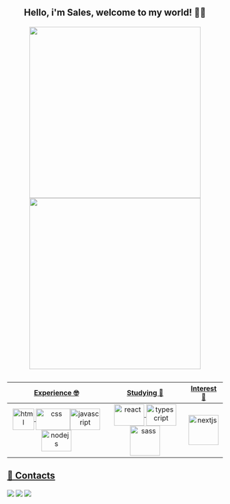 ## <p align="center">Hello, i'm Sales, welcome to my world! 👋🧠<p>

<div align="center">
  <a href="https://github.com/sales-araujo">
  <img width="400px" src="https://github-readme-stats.vercel.app/api?username=sales-araujo&show_icons=true&theme=midnight-purple&include_all_commits=true&count_private=true" />  
    <img width="400px" src="https://github-readme-stats.vercel.app/api/top-langs/?username=sales-araujo&layout=compact&langs_count=7&theme=midnight-purple">
</div>

##
  
<div align="center">
  
Experience 🤓 |  Studying 📖  |  Interest 🧐
:-------------: | :---------: | :---------:
<img align="center" alt="html" width="50" height="50" src="https://cdn.jsdelivr.net/gh/devicons/devicon/icons/html5/html5-original.svg"/>   <img align="center" alt="css" width="80" height="50" src="https://cdn.jsdelivr.net/gh/devicons/devicon/icons/css3/css3-original.svg" /><img align="center" alt="javascript" width="70" height="50"  src="https://cdn.jsdelivr.net/gh/devicons/devicon/icons/javascript/javascript-original.svg" /> <img align="center" alt="nodejs" height="50" width="70" src="https://cdn.jsdelivr.net/gh/devicons/devicon/icons/nodejs/nodejs-original.svg"/> | <img align="center" alt="react" width="70" height="50" src="https://cdn.jsdelivr.net/gh/devicons/devicon/icons/react/react-original.svg" /> <img align="center" alt="typescript" width="70" height="50" src="https://cdn.jsdelivr.net/gh/devicons/devicon/icons/typescript/typescript-original.svg" /> <img align="center" alt="sass" width="70" height="70" src="https://cdn.jsdelivr.net/gh/devicons/devicon/icons/sass/sass-original.svg" /> | <img align="center" alt="nextjs" height="70" width="70" src="https://user-images.githubusercontent.com/92824127/153253239-3438fc21-f08c-4ae3-890d-5f64868a62a4.svg" />

</div>
  
  
 ## <p>📧 Contacts</p>
  
 <div>
 <a href="https://discord.gg/AnH566MH" target="_blank"><img src="https://img.shields.io/badge/Discord-7289DA?style=for-the-badge&logo=discord&logoColor=white" target="_blank"></a> 
  <a href = "mailto:sales.correia@hotmail.com"><img src="https://img.shields.io/badge/Microsoft_Outlook-0078D4?style=for-the-badge&logo=microsoft-outlook&logoColor=white" target="_blank"></a>
  <a href="https://www.linkedin.com/in/sales-araujo-386330234/" target="_blank"><img src="https://img.shields.io/badge/-LinkedIn-%230077B5?style=for-the-badge&logo=linkedin&logoColor=white" target="_blank"></a>
</div>
